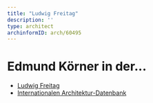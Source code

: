 ```yaml
---
title: "Ludwig Freitag"
description: ''
type: architect
archinformID: arch/60495
---
```


# Edmund Körner in der...
* [Ludwig Freitag](https://de.wikipedia.org/wiki/Ludwig_Freitag)
* [Internationalen Architektur-Datenbank](https://deu.archinform.net/arch/60495.htm)
